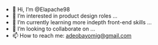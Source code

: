 - 👋 Hi, I’m @Elapache98
- 👀 I’m interested in product design roles ...
- 🌱 I’m currently learning more indepth front-end skills ...
- 💞️ I’m looking to collaborate on ...
- 📫 How to reach me: adeobayomig@gmail.com

<!---
Elapache98/Elapache98 is a ✨ special ✨ repository because its `README.md` (this file) appears on your GitHub profile.
You can click the Preview link to take a look at your changes.
--->
